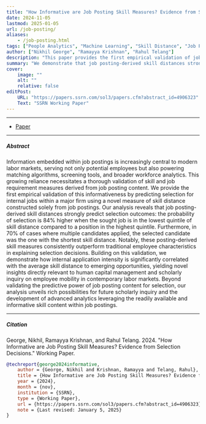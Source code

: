 ```yaml
---
title: "How Informative are Job Posting Skill Measures? Evidence from Selection Decisions"
date: 2024-11-05
lastmod: 2025-01-05
url: /job-posting/
aliases:
    - /job-posting.html
tags: ["People Analytics", "Machine Learning", "Skill Distance", "Job Postings", "Labor Markets"]
author: ["Nikhil George", "Ramayya Krishnan", "Rahul Telang"]
description: "This paper provides the first empirical validation of job posting informativeness by predicting selection for internal jobs using skill distance measures."
summary: "We demonstrate that job posting-derived skill distances strongly predict selection outcomes, with the probability of selection 84% higher for positions in the lowest quintile of skill distance."
cover:
    image: ""
    alt: ""
    relative: false
editPost:
    URL: "https://papers.ssrn.com/sol3/papers.cfm?abstract_id=4906323"
    Text: "SSRN Working Paper"
---
```

---
+ [Paper](https://papers.ssrn.com/sol3/papers.cfm?abstract_id=4906323)
---
##### Abstract
Information embedded within job postings is increasingly central to modern labor markets, serving not only potential employees but also powering matching algorithms, screening tools, and broader workforce analytics. This growing reliance necessitates a thorough validation of skill and job requirement measures derived from job posting content. We provide the first empirical validation of this informativeness by predicting selection for internal jobs within a major firm using a novel measure of skill distance constructed solely from job postings. Our analysis reveals that job posting-derived skill distances strongly predict selection outcomes: the probability of selection is 84% higher when the sought job is in the lowest quintile of skill distance compared to a position in the highest quintile. Furthermore, in 70% of cases where multiple candidates applied, the selected candidate was the one with the shortest skill distance. Notably, these posting-derived skill measures consistently outperform traditional employee characteristics in explaining selection decisions. Building on this validation, we demonstrate how internal application intensity is significantly correlated with the average skill distance to emerging opportunities, yielding novel insights directly relevant to human capital management and scholarly inquiry on employee mobility in contemporary labor markets. Beyond validating the predictive power of job posting content for selection, our analysis unveils rich possibilities for future scholarly inquiry and the development of advanced analytics leveraging the readily available and informative skill content within job postings.

---
##### Citation
George, Nikhil, Ramayya Krishnan, and Rahul Telang. 2024. "How Informative are Job Posting Skill Measures? Evidence from Selection Decisions." Working Paper.

```bibtex
@techreport{george2024informative,
    author = {George, Nikhil and Krishnan, Ramayya and Telang, Rahul},
    title = {How Informative are Job Posting Skill Measures? Evidence from Selection Decisions},
    year = {2024},
    month = {nov},
    institution = {SSRN},
    type = {Working Paper},
    url = {https://papers.ssrn.com/sol3/papers.cfm?abstract_id=4906323},
    note = {Last revised: January 5, 2025}
}